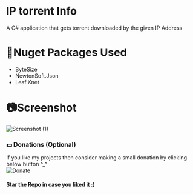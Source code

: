 # IP torrent Info
 A C# application that gets torrent downloaded by the given IP Address

# 📎Nuget Packages Used
* ByteSize
* NewtonSoft.Json
* Leaf.Xnet

# 📷Screenshot
![Screenshot (1)](https://user-images.githubusercontent.com/68910039/106903974-a59bd600-6720-11eb-96d1-5d9ffab4d5db.png)

### 💵 Donations (Optional)
If you like my projects then consider making a small donation by clicking below button ^_^
<br/>
[![Donate](https://img.shields.io/badge/Donate-PayPal-blue.svg)](https://www.paypal.com/paypalme/henryrics)

#### Star the Repo in case you liked it :)
